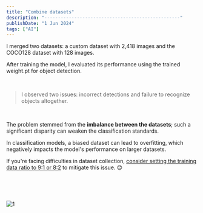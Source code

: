 ```yaml
---
title: "Combine datasets"
description: "--------------------------------------------------"
publishDate: "1 Jun 2024"
tags: ["AI"]
---
```


I merged two datasets: a custom dataset with 2,418 images and the COCO128 dataset with 128 images.

After training the model, I evaluated its performance using the trained weight.pt for object detection.

<br>

> I observed two issues: incorrect detections and failure to recognize objects altogether.

<br>

The problem stemmed from the **imbalance between the datasets**; such a significant disparity can weaken the classification standards.

In classification models, a biased dataset can lead to overfitting, which negatively impacts the model's performance on larger datasets.

If you're facing difficulties in dataset collection, <U>consider setting the training data ratio to 9:1 or 8:2</U> to mitigate this issue. 😊

<br>
<br>
<br>

![1](@/assets/1.jpeg)